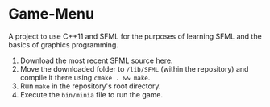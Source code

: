 # Game-Menu

A project to use C++11 and SFML for the purposes of learning SFML and the basics of graphics programming.

1. Download the most recent SFML source [here](https://www.sfml-dev.org/download.php). 
2. Move the downloaded folder to `/lib/SFML` (within the repository) and compile it there using `cmake . && make`.
3. Run `make` in the repository's root directory.
4. Execute the `bin/minia` file to run the game.
